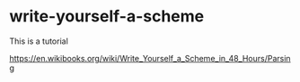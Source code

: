# write-yourself-a-scheme
This is a tutorial


https://en.wikibooks.org/wiki/Write_Yourself_a_Scheme_in_48_Hours/Parsing
